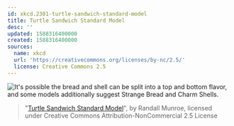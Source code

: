 ```yaml
---
id: xkcd.2301-turtle-sandwich-standard-model
title: Turtle Sandwich Standard Model
desc: ''
updated: 1588316400000
created: 1588316400000
sources:
  name: xkcd
  url: 'https://creativecommons.org/licenses/by-nc/2.5/'
  license: Creative Commons 2.5
---
```

![It's possible the bread and shell can be split into a top and bottom flavor, and some models additionally suggest Strange Bread and Charm Shells.](https://imgs.xkcd.com/comics/turtle_sandwich_standard_model.png)
> "[Turtle Sandwich Standard Model](https://xkcd.com/2301/)", by Randall Munroe, licensed under Creative Commons Attribution-NonCommercial 2.5 License

